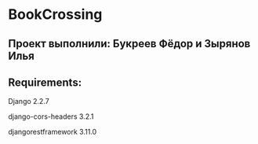 # BookCrossing
## Проект выполнили: Букреев Фёдор и Зырянов Илья
## Requirements:
  Django 2.2.7

  django-cors-headers   3.2.1

  djangorestframework   3.11.0
